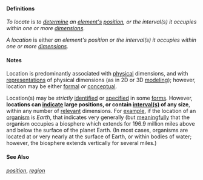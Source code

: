 #### Definitions

*To locate* is *to [determine](https://github.com/gcassel/Modular-Organization-Terminology/blob/master/terms/determine.md) an [element's](https://github.com/gcassel/Modular-Organization-Terminology/blob/master/terms/element.md) [position](https://github.com/gcassel/Modular-Organization-Terminology/blob/master/terms/position.md), or the interval(s) it occupies within one or more [dimensions](https://github.com/gcassel/Modular-Organization-Terminology/blob/master/terms/dimension.md)*.

*A location* is either *an element's position or the interval(s) it occupies within one or more [dimensions](https://github.com/gcassel/Modular-Organization-Terminology/blob/master/terms/dimension.md)*.

#### Notes

Location is predominantly associated with [physical](https://github.com/gcassel/Modular-Organization-Terminology/new/master/terms/physical.md) dimensions, and with [representations](https://github.com/gcassel/Modular-Organization-Terminology/blob/master/terms/represent.md) of physical dimensions (as in 2D or 3D [modeling](https://github.com/gcassel/Modular-Organization-Terminology/blob/master/terms/model.md)); however, location may be either [formal](https://github.com/gcassel/Modular-Organization-Terminology/new/master/terms/form.md) *or* [conceptual](https://github.com/gcassel/Modular-Organization-Terminology/new/master/terms/concept.md).

Location(s) may be *strictly* [identified](https://github.com/gcassel/Modular-Organization-Terminology/blob/master/terms/identify.md) or [specified](https://github.com/gcassel/Modular-Organization-Terminology/blob/master/terms/specification.md) in some [forms](https://github.com/gcassel/Modular-Organization-Terminology/blob/master/terms/form.md).  However, **locations can [indicate](https://github.com/gcassel/Modular-Organization-Terminology/blob/master/terms/indicate.md) large positions, or contain [interval(s)](https://github.com/gcassel/Modular-Organization-Terminology/blob/master/terms/interval.md) of any size**, within any number of [relevant](https://github.com/gcassel/Modular-Organization-Terminology/blob/master/terms/relevance.md) dimensions.  For [example](https://github.com/gcassel/Modular-Organization-Terminology/blob/master/terms/example.md), if the location of an [organism](https://github.com/gcassel/Modular-Organization-Terminology/blob/master/terms/organism.md) is *Earth*, that indicates very generally (but [meaningfully](https://github.com/gcassel/Modular-Organization-Terminology/blob/master/terms/mean.md) that the organism occupies a biosphere which extends for 196.9 million miles above and below the surface of the planet Earth.  (In most cases, organisms are located at or very nearly at the surface of Earth, or within bodies of water; however, the biosphere extends vertically for several miles.)

#### See Also 

*[position](https://github.com/gcassel/Modular-Organization-Terminology/blob/master/terms/position.md)*, *[region](https://github.com/gcassel/Modular-Organization-Terminology/blob/master/terms/region.md)*
